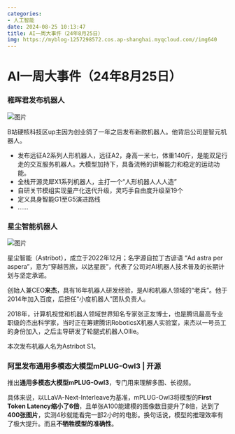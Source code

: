 ```yaml
---
categories:
- 人工智能
date: 2024-08-25 10:13:47
title: AI一周大事件（24年8月25日）
img: https://myblog-1257298572.cos.ap-shanghai.myqcloud.com//img640
---
```


# AI一周大事件（24年8月25日）

### 稚晖君发布机器人

![图片](https://mmbiz.qpic.cn/mmbiz_png/YicUhk5aAGtD5aWc9eNZSZuA7uucD97JflUlAuQG95kkB9dmmuKbicNngsabziaRfMvHPpUtVJbwJKLD11FWUlvtA/640?wx_fmt=png&from=appmsg&tp=wxpic&wxfrom=5&wx_lazy=1&wx_co=1)

B站硬核科技区up主因为创业鸽了一年之后发布新款机器人。他背后公司是智元机器人。

- 发布远征A2系列人形机器人，远征A2，身高一米七，体重140斤，是能双足行走的交互服务机器人。大模型加持下，具备流畅的讲解能力和稳定的运动功能。
- 全栈开源灵犀X1系列机器人，主打一个“人形机器人人人造”
- 自研关节模组实现量产化迭代升级，灵巧手自由度升级至19个
- 定义具身智能G1至G5演进路线
- ……

### 星尘智能机器人

![图片](https://myblog-1257298572.cos.ap-shanghai.myqcloud.com//img640)

星尘智能（Astribot），成立于2022年12月；名字源自拉丁古谚语 “Ad astra per aspera”，意为“穿越苦旅，以达星辰”，代表了公司对AI机器人技术普及的长期计划与坚定承诺。

创始人兼CEO**来杰**，具有16年机器人研发经验，是AI和机器人领域的“老兵”。他于2014年加入百度，后担任“小度机器人”团队负责人。

2018年，计算机视觉和机器人领域世界知名专家张正友博士，也是腾讯最高专业职级的杰出科学家，当时正在筹建腾讯RoboticsX机器人实验室，来杰以一号员工的身份加入，之后主导研发了轮腿式机器人Ollie。

本次发布机器人名为Astribot S1。

### 阿里发布通用多模态大模型mPLUG-Owl3 | 开源

推出**通用多模态大模型mPLUG-Owl3**，专门用来理解多图、长视频。

具体来说，以LLaVA-Next-Interleave为基准，mPLUG-Owl3将模型的**First Token Latency缩小了6倍**，且单张A100能建模的图像数目提升了8倍，达到了**400张图片**，实测4秒就能看完一部2小时的电影。换句话说，模型的推理效率有了极大提升。而且**不牺牲模型的准确性**。
